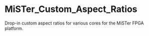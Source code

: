 # MiSTer_Custom_Aspect_Ratios
Drop-in custom aspect ratios for various cores for the MiSTer FPGA platform.
